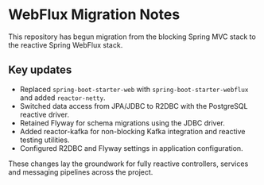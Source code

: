# WebFlux Migration Notes

This repository has begun migration from the blocking Spring MVC stack to the reactive Spring WebFlux stack.

## Key updates
- Replaced `spring-boot-starter-web` with `spring-boot-starter-webflux` and added `reactor-netty`.
- Switched data access from JPA/JDBC to R2DBC with the PostgreSQL reactive driver.
- Retained Flyway for schema migrations using the JDBC driver.
- Added reactor-kafka for non-blocking Kafka integration and reactive testing utilities.
- Configured R2DBC and Flyway settings in application configuration.

These changes lay the groundwork for fully reactive controllers, services and messaging pipelines across the project.
